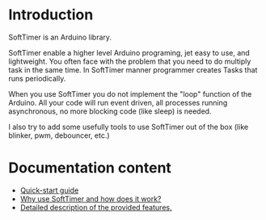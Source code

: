 # Introduction #

SoftTimer is an Arduino library.

SoftTimer enable a higher level Arduino programing, jet easy to use, and lightweight.
You often face with the problem that you need to do multiply task in the same time. In SoftTimer manner programmer creates Tasks that runs periodically.

When you use SoftTimer you do not implement the "loop" function of the Arduino. All your code will run event driven, all processes running asynchronous, no more blocking code (like sleep) is needed.

I also try to add some usefully tools to use SoftTimer out of the box (like blinker, pwm, debouncer, etc.)



# Documentation content #
  * [Quick-start guide](QuickStartGuide.md)
  * [Why use SoftTimer and how does it work? ](WhyHow.md)
  * [Detailed description of the provided features.](Features.md)